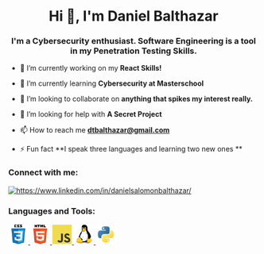 <h1 align="center">Hi 👋, I'm Daniel Balthazar</h1>
<h3 align="center">I'm a Cybersecurity enthusiast. Software Engineering is a tool in my Penetration Testing Skills.</h3>

- 🔭 I’m currently working on my **React Skills!**

- 🌱 I’m currently learning **Cybersecurity at Masterschool**

- 👯 I’m looking to collaborate on **anything that spikes my interest really.**

- 🤝 I’m looking for help with **A Secret Project**

- 📫 How to reach me **dtbalthazar@gmail.com**

- ⚡ Fun fact **I speak three languages and learning two new ones **

<h3 align="left">Connect with me:</h3>
<p align="left">
<a href="https://linkedin.com/in/https://www.linkedin.com/in/danielsalomonbalthazar/" target="blank"><img align="center" src="https://raw.githubusercontent.com/rahuldkjain/github-profile-readme-generator/master/src/images/icons/Social/linked-in-alt.svg" alt="https://www.linkedin.com/in/danielsalomonbalthazar/" height="30" width="40" /></a>
</p>

<h3 align="left">Languages and Tools:</h3>
<p align="left"> <a href="https://www.w3schools.com/css/" target="_blank" rel="noreferrer"> <img src="https://raw.githubusercontent.com/devicons/devicon/master/icons/css3/css3-original-wordmark.svg" alt="css3" width="40" height="40"/> </a> <a href="https://www.w3.org/html/" target="_blank" rel="noreferrer"> <img src="https://raw.githubusercontent.com/devicons/devicon/master/icons/html5/html5-original-wordmark.svg" alt="html5" width="40" height="40"/> </a> <a href="https://developer.mozilla.org/en-US/docs/Web/JavaScript" target="_blank" rel="noreferrer"> <img src="https://raw.githubusercontent.com/devicons/devicon/master/icons/javascript/javascript-original.svg" alt="javascript" width="40" height="40"/> </a> <a href="https://www.linux.org/" target="_blank" rel="noreferrer"> <img src="https://raw.githubusercontent.com/devicons/devicon/master/icons/linux/linux-original.svg" alt="linux" width="40" height="40"/> </a> <a href="https://www.python.org" target="_blank" rel="noreferrer"> <img src="https://raw.githubusercontent.com/devicons/devicon/master/icons/python/python-original.svg" alt="python" width="40" height="40"/> </a> </p>

